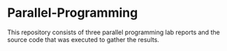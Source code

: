 # Parallel-Programming
This repository consists of three parallel programming lab reports and the source code that was executed to gather the results. 
